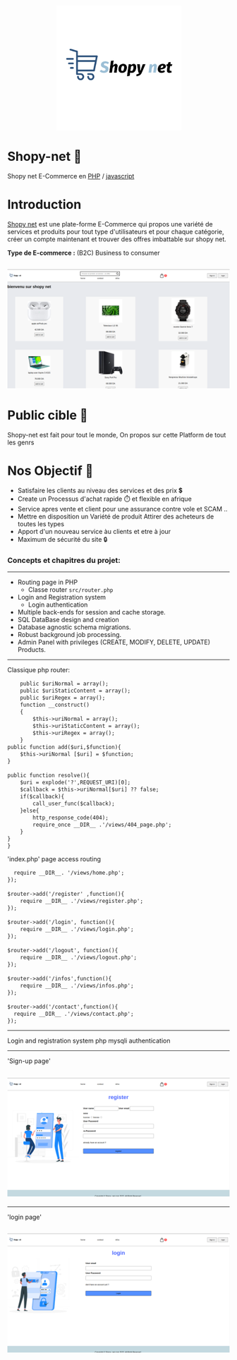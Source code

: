 <p align="center"> <a href="https://github.com/yazid120/Shopy-net">
<img src="https://github.com/yazid120/Shopy-net/blob/main/src/views/images/homekevinDownloadsshopping-cart-removebg-preview.png" alt="Logo Downloads"/>
</a></p>

# **Shopy-net** 🛒
Shopy net E-Commerce en [PHP](https://www.php.net/) / [javascript](https://www.javascript.com/)

# Introduction

[Shopy net](https://github.com/yazid120/Shopy-net) est une plate-forme E-Commerce qui propos une variété de services et produits pour tout type
d'utilisateurs et pour chaque catégorie, créer un compte maintenant et trouver des offres imbattable sur shopy net.

**Type de E-commerce :**
(B2C) Business to consumer

## !['Image Link'](https://github.com/yazid120/Shopy-net/blob/main/src/img_README/Screenshot%20from%202023-04-24%2017-06-28.png)

# Public cible 👥
Shopy-net est fait pour tout le monde, On propos sur cette Platform de tout les genrs

# Nos Objectif 🎯
- Satisfaire les clients au niveau des services et des prix 💲
- Create un Processus d'achat rapide ⏱️ et flexible en afrique 
- Service apres vente et client pour une assurance contre vole et SCAM ..
- Mettre en disposition un Variété de produit Attirer des acheteurs de toutes les types
- Apport d'un nouveau service àu clients et etre à jour
- Maximum de sécurité du site 🔒


### Concepts et chapitres du projet:  

---
- Routing page in PHP
  - Classe router `src/router.php`
- Login and Registration system
  - Login authentication
- Multiple back-ends for session and cache storage.
- SQL DataBase design and creation
- Database agnostic schema migrations.
- Robust background job processing.
- Admin Panel with privileges (CREATE, MODIFY, DELETE, UPDATE) Products.
---

Classique php router: 
```class Router{
    public $uriNormal = array();
    public $uriStaticContent = array();
    public $uriRegex = array();
    function __construct()
    {
        $this->uriNormal = array();
        $this->uriStaticContent = array();
        $this->uriRegex = array();
    }
public function add($uri,$function){
    $this->uriNormal [$uri] = $function;
}

public function resolve(){
    $uri = explode('?',REQUEST_URI)[0];
    $callback = $this->uriNormal[$uri] ?? false;
    if($callback){
        call_user_func($callback); 
    }else{
        http_response_code(404);
        require_once __DIR__ .'/views/404_page.php';
    }
}
}
```
'index.php' page access routing
```$router->add('/' ,function(){
  require __DIR__. '/views/home.php';
});

$router->add('/register' ,function(){
    require __DIR__ .'/views/register.php';
});

$router->add('/login', function(){
    require __DIR__ .'/views/login.php';
});

$router->add('/logout', function(){
    require __DIR__ .'/views/logout.php';
}); 

$router->add('/infos',function(){
    require __DIR__ .'/views/infos.php';
}); 

$router->add('/contact',function(){
  require __DIR__ .'/views/contact.php'; 
}); 
```
---

Login and registration system php mysqli authentication

---
'Sign-up page'
## !['Image Link'](https://github.com/yazid120/Shopy-net/blob/main/src/img_README/Screenshot%20from%202023-04-24%2017-08-17.png)
---
'login page'
## !['Image Link'](https://github.com/yazid120/Shopy-net/blob/main/src/img_README/Screenshot%20from%202023-04-24%2017-08-49.png)
